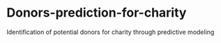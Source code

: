 # Donors-prediction-for-charity
Identification of potential donors for charity through predictive modeling
